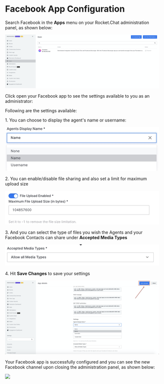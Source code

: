 # Facebook App Configuration

Search Facebook in the **Apps** menu on your Rocket.Chat administration panel, as shown below:

![](<../../../../../.gitbook/assets/image (536).png>)

Click open your Facebook app to see the settings available to you as an administrator:&#x20;

Following are the settings available:

1\.  You can choose to display the agent's name or username:

![](<../../../../../.gitbook/assets/image (402).png>)

2\. You can enable/disable file sharing and also set a limit for maximum upload size

![](<../../../../../.gitbook/assets/image (403).png>)

3\. And you can select the type of files you wish the Agents and your Facebook Contacts can share under **Accepted Media Types**

![](<../../../../../.gitbook/assets/image (404).png>)

4\. Hit **Save Changes** to save your settings

![](<../../../../../.gitbook/assets/image (537).png>)

Your Facebook app is successfully configured and you can see the new Facebook channel upon closing the administration panel, as shown below:

![](../../../../../.gitbook/assets/2021-11-29\_01-14-57.png)
